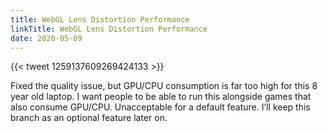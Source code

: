 ```yaml
---
title: WebGL Lens Distortion Performance
linkTitle: WebGL Lens Distortion Performance
date: 2020-05-09
---
```


{{< tweet 1259137609269424133 >}}

Fixed the quality issue, but GPU/CPU consumption is far too high for this 8 year old laptop. I want people to be able to run this alongside games that also consume GPU/CPU. Unacceptable for a default feature. I’ll keep this branch as an optional feature later on. 
